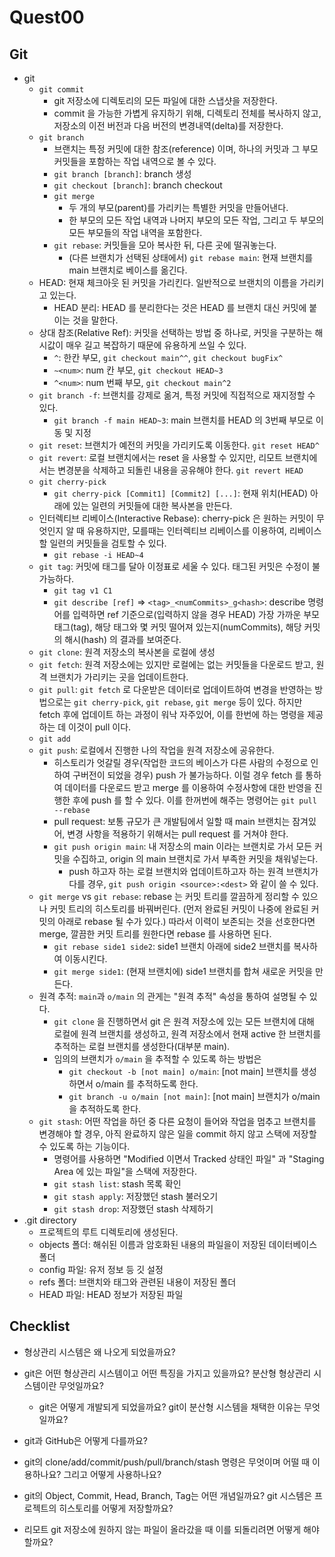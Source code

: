 # Quest00

## Git

- git
  - `git commit`
    - git 저장소에 디렉토리의 모든 파일에 대한 스냅샷을 저장한다.
    - commit 을 가능한 가볍게 유지하기 위해, 디렉토리 전체를 복사하지 않고, 저장소의 이전 버전과 다음 버전의 변경내역(delta)를 저장한다.
  - `git branch`
    - 브랜치는 특정 커밋에 대한 참조(reference) 이며, 하나의 커밋과 그 부모 커밋들을 포함하는 작업 내역으로 볼 수 있다.
    - `git branch [branch]`: branch 생성
    - `git checkout [branch]`: branch checkout
    - `git merge`
      - 두 개의 부모(parent)를 가리키는 특별한 커밋을 만들어낸다.
      - 한 부모의 모든 작업 내역과 나머지 부모의 모든 작업, 그리고 두 부모의 모든 부모들의 작업 내역을 포함한다.
    - `git rebase`: 커밋들을 모아 복사한 뒤, 다른 곳에 떨궈놓는다.
      - (다른 브랜치가 선택된 상태에서) `git rebase main`: 현재 브랜치를 main 브랜치로 베이스를 옮긴다.
  - HEAD: 현재 체크아웃 된 커밋을 가리킨다. 일반적으로 브랜치의 이름을 가리키고 있는다.
    - HEAD 분리: HEAD 를 분리한다는 것은 HEAD 를 브랜치 대신 커밋에 붙이는 것을 말한다.
  - 상대 참조(Relative Ref): 커밋을 선택하는 방법 중 하나로, 커밋을 구분하는 해시값이 매우 길고 복잡하기 때문에 유용하게 쓰일 수 있다.
    - `^`: 한칸 부모, `git checkout main^^`, `git checkout bugFix^`
    - `~<num>`: num 칸 부모, `git checkout HEAD~3`
    - `^<num>`: num 번째 부모, `git checkout main^2`
  - `git branch -f`: 브랜치를 강제로 옮겨, 특정 커밋에 직접적으로 재지정할 수 있다.
    - `git branch -f main HEAD~3`: main 브랜치를 HEAD 의 3번째 부모로 이동 및 지정
  - `git reset`: 브랜치가 예전의 커밋을 가리키도록 이동한다. `git reset HEAD^`
  - `git revert`: 로컬 브랜치에서는 reset 을 사용할 수 있지만, 리모트 브랜치에서는 변경분을 삭제하고 되돌린 내용을 공유해야 한다. `git revert HEAD`
  - `git cherry-pick`
    - `git cherry-pick [Commit1] [Commit2] [...]`: 현재 위치(HEAD) 아래에 있는 일련의 커밋들에 대한 복사본을 만든다.
  - 인터렉티브 리베이스(Interactive Rebase): cherry-pick 은 원하는 커밋이 무엇인지 알 때 유용하지만, 모를때는 인터렉티브 리베이스를 이용하여, 리베이스할 일련의 커밋들을 검토할 수 있다.
    - `git rebase -i HEAD~4`
  - `git tag`: 커밋에 태그를 달아 이정표로 세울 수 있다. 태그된 커밋은 수정이 불가능하다.
    - `git tag v1 C1`
    - `git describe [ref]` => `<tag>_<numCommits>_g<hash>`: describe 명령어를 입력하면 ref 기준으로(입력하지 않을 경우 HEAD) 가장 가까운 부모태그(tag), 해당 태그와 몇 커밋 떨어져 있는지(numCommits), 해당 커밋의 해시(hash) 의 결과를 보여준다.
  - `git clone`: 원격 저장소의 복사본을 로컬에 생성
  - `git fetch`: 원격 저장소에는 있지만 로컬에는 없는 커밋들을 다운로드 받고, 원격 브랜치가 가리키는 곳을 업데이트한다.
  - `git pull`: `git fetch` 로 다운받은 데이터로 업데이트하여 변경을 반영하는 방법으로는 `git cherry-pick`, `git rebase`, `git merge` 등이 있다. 하지만 fetch 후에 업데이트 하는 과정이 워낙 자주있어, 이를 한번에 하는 명령을 제공하는 데 이것이 pull 이다.
  - `git add`
  - `git push`: 로컬에서 진행한 나의 작업을 원격 저장소에 공유한다.
    - 히스토리가 엇갈릴 경우(작업한 코드의 베이스가 다른 사람의 수정으로 인하여 구버전이 되었을 경우) push 가 불가능하다. 이럴 경우 fetch 를 통하여 데이터를 다운로드 받고 merge 를 이용하여 수정사항에 대한 반영을 진행한 후에 push 를 할 수 있다. 이를 한꺼번에 해주는 명령어는 `git pull --rebase`
    - pull request: 보통 규모가 큰 개발팀에서 일할 때 main 브랜치는 잠겨있어, 변경 사항을 적용하기 위해서는 pull request 를 거쳐야 한다.
    - `git push origin main`: 내 저장소의 main 이라는 브랜치로 가서 모든 커밋을 수집하고, origin 의 main 브랜치로 가서 부족한 커밋을 채워넣는다.
      - push 하고자 하는 로컬 브랜치와 업데이트하고자 하는 원격 브랜치가 다를 경우, `git push origin <source>:<dest>` 와 같이 쓸 수 있다.
  - `git merge` vs `git rebase`: rebase 는 커밋 트리를 깔끔하게 정리할 수 있으나 커밋 트리의 히스토리를 바꿔버린다. (먼저 완료된 커밋이 나중에 완료된 커밋의 아래로 rebase 될 수가 있다.) 따라서 이력이 보존되는 것을 선호한다면 merge, 깔끔한 커밋 트리를 원한다면 rebase 를 사용하면 된다.
    - `git rebase side1 side2`: side1 브랜치 아래에 side2 브랜치를 복사하여 이동시킨다.
    - `git merge side1`: (현재 브랜치에) side1 브랜치를 합쳐 새로운 커밋을 만든다.
  - 원격 추적: `main`과 `o/main` 의 관게는 "원격 추적" 속성을 통하여 설명될 수 있다.
    - `git clone` 을 진행하면서 git 은 원격 저장소에 있는 모든 브랜치에 대해 로컬에 원격 브랜치를 생성하고, 원격 저장소에서 현재 active 한 브랜치를 추적하는 로컬 브랜치를 생성한다(대부분 main).
    - 임의의 브랜치가 `o/main` 을 추적할 수 있도록 하는 방법은
      - `git checkout -b [not main] o/main`: \[not main\] 브랜치를 생성하면서 o/main 를 추적하도록 한다.
      - `git branch -u o/main [not main]`: \[not main\] 브랜치가 o/main 을 추적하도록 한다.
  - `git stash`: 어떤 작업을 하던 중 다른 요청이 들어와 작업을 멈추고 브랜치를 변경해야 할 경우, 아직 완료하지 않은 일을 commit 하지 않고 스택에 저장할 수 있도록 하는 기능이다.
    - 명령어를 사용하면 "Modified 이면서 Tracked 상태인 파일" 과 "Staging Area 에 있는 파일"을 스택에 저장한다.
    - `git stash list`: stash 목록 확인
    - `git stash apply`: 저장했던 stash 불러오기
    - `git stash drop`: 저장했던 stash 삭제하기
- .git directory
  - 프로젝트의 루트 디렉토리에 생성된다.
  - objects 폴더: 해쉬된 이름과 암호화된 내용의 파일을이 저장된 데이터베이스 폴더
  - config 파일: 유저 정보 등 깃 설정
  - refs 폴더: 브랜치와 태그와 관련된 내용이 저장된 폴더
  - HEAD 파일: HEAD 정보가 저장된 파일
  
## Checklist

* 형상관리 시스템은 왜 나오게 되었을까요?



* git은 어떤 형상관리 시스템이고 어떤 특징을 가지고 있을까요? 분산형 형상관리 시스템이란 무엇일까요?
  * git은 어떻게 개발되게 되었을까요? git이 분산형 시스템을 채택한 이유는 무엇일까요?
* git과 GitHub은 어떻게 다를까요?
* git의 clone/add/commit/push/pull/branch/stash 명령은 무엇이며 어떨 때 이용하나요? 그리고 어떻게 사용하나요?
* git의 Object, Commit, Head, Branch, Tag는 어떤 개념일까요? git 시스템은 프로젝트의 히스토리를 어떻게 저장할까요?
* 리모트 git 저장소에 원하지 않는 파일이 올라갔을 때 이를 되돌리려면 어떻게 해야 할까요?